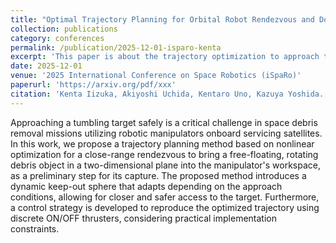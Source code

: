 ```yaml
---
title: "Optimal Trajectory Planning for Orbital Robot Rendezvous and Docking"
collection: publications
category: conferences
permalink: /publication/2025-12-01-isparo-kenta
excerpt: 'This paper is about the trajectory optimization to approach to the rotating space debris'
date: 2025-12-01
venue: '2025 International Conference on Space Robotics (iSpaRo)'
paperurl: 'https://arxiv.org/pdf/xxx'
citation: 'Kenta Iizuka, Akiyoshi Uchida, Kentaro Uno, Kazuya Yoshida. (2025). &quot;Optimal Trajectory Planning for Orbital Robot Rendezvous and Docking.&quot; <i>2025 International Conference on Space Robotics (iSpaRo)</i>. 1(3).'
---
```


Approaching a tumbling target safely is a critical challenge in space debris removal missions utilizing robotic manipulators onboard servicing satellites. In this work, we propose a trajectory planning method based on nonlinear optimization for a close-range rendezvous to bring a free-floating, rotating debris object in a two-dimensional plane into the manipulator's workspace, as a preliminary step for its capture. The proposed method introduces a dynamic keep-out sphere that adapts depending on the approach conditions, allowing for closer and safer access to the target. Furthermore, a control strategy is developed to reproduce the optimized trajectory using discrete ON/OFF thrusters, considering practical implementation constraints.
